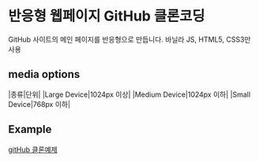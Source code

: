 # 반응형 웹페이지 GitHub 클론코딩 
GitHub 사이트의 메인 페이지를 반응형으로 만듭니다. 
바닐라 JS, HTML5, CSS3만 사용

## media options
|종류|단위|
|Large Device|1024px 이상|
|Medium Device|1024px 이하|
|Small Device|768px 이하|

## Example
[gitHub 클론예제](https://duhyunhan.github.io/Clone-gitHub/)
